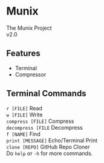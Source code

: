 # Munix
The Munix Project <br />
v2.0

## Features
- Terminal
- Compressor

## Terminal Commands
`r [FILE]` Read <br />
`w [FILE]` Write <br />
`compress [FILE]` Compress <br />
`decompress [FILE` Decompress <br />
`f [NAME]` Find <br />
`print [MESSAGE]` Echo/Terminal Print <br />
`clone [REPO]` GitHub Repo Cloner <br />
Do `help` or `-h` for more commands.
